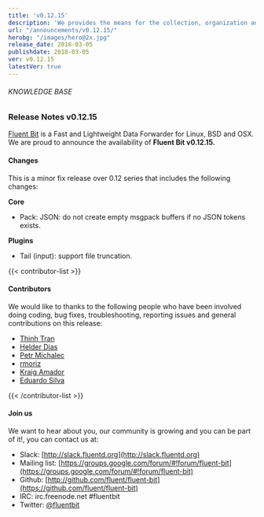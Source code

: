 ```yaml
---
title: 'v0.12.15'
description: 'We provides the means for the collection, organization and computerized retrieval of knowledgeand Lightweight Data Forwarder for Linux, BSD and OSX. We are proud to announce the availability of Fluent Bit v0.12.15.'
url: "/announcements/v0.12.15/"
herobg: "/images/hero@2x.jpg"
release_date: 2018-03-05
publishdate: 2018-03-05
ver: v0.12.15
latestVer: true 
---
```


###### KNOWLEDGE BASE

### Release Notes v0.12.15

[Fluent Bit](https://fluentbit.io/) is a Fast and Lightweight Data Forwarder for Linux, BSD and OSX. We are proud to announce the availability of **Fluent Bit v0.12.15.**

#### Changes

This is a minor fix release over 0.12 series that includes the following changes:


**Core**

* Pack: JSON: do not create empty msgpack buffers if no JSON tokens exists.



**Plugins**

* Tail (input): support file truncation.



{{< contributor-list >}}

#### Contributors

We would like to thanks to the following people who have been involved doing coding, bug fixes, troubleshooting, reporting issues and general contributions on this release:


* [Thinh Tran](https://github.com/duythinht)
* [Helder Dias](https://github.com/hdiass)
* [Petr Michalec](https://github.com/epcim)
* [rmoriz](https://github.com/rmoriz)
* [Kraig Amador](https://github.com/bigkraig)
* [Eduardo Silva](https://github.com/edsiper)

{{< /contributor-list >}}

#### Join us

We want to hear about you, our community is growing and you can be part of it!, you can contact us at:

* Slack: [http://slack.fluentd.org](http://slack.fluentd.org)
* Mailing list: [https://groups.google.com/forum/#!forum/fluent-bit](https://groups.google.com/forum/#!forum/fluent-bit)
* Github: [http://github.com/fluent/fluent-bit](https://github.com/fluent/fluent-bit)
* IRC: irc.freenode.net #fluentbit
* Twitter: [@fluentbit](https://twitter.com/fluentbit)